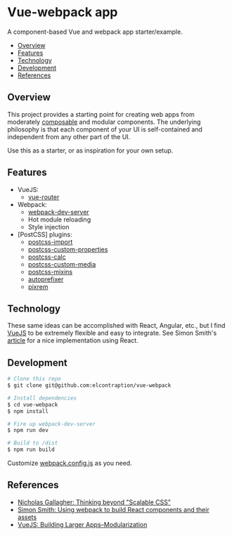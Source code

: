 # Vue-webpack app
A component-based Vue and webpack app starter/example.

- [Overview](#overview)
- [Features](#features)
- [Technology](#technology)
- [Development](#development)
- [References](#references)

## Overview
This project provides a starting point for creating web apps from moderately [composable](https://en.wikipedia.org/wiki/Composability) and modular components. The underlying philosophy is that each component of your UI is self-contained and independent from any other part of the UI.

Use this as a starter, or as inspiration for your own setup.

## Features
- VueJS:
    - [vue-router](https://github.com/vuejs/vue-router)
- Webpack:
    - [webpack-dev-server](https://webpack.github.io/docs/webpack-dev-server.html)
    - Hot module reloading
    - Style injection
- [PostCSS] plugins:
    - [postcss-import](https://github.com/postcss/postcss-import)
    - [postcss-custom-properties](https://github.com/postcss/postcss-custom-properties)
    - [postcss-calc](https://github.com/postcss/postcss-calc)
    - [postcss-custom-media](https://github.com/postcss/postcss-custom-media)
    - [postcss-mixins](https://github.com/postcss/postcss-mixins)
    - [autoprefixer](https://github.com/postcss/autoprefixer)
    - [pixrem](https://github.com/robwierzbowski/node-pixrem)

## Technology
These same ideas can be accomplished with React, Angular, etc., but I find [VueJS](http://vuejs.org/) to be extremely flexible and easy to integrate. See Simon Smith's [article](http://simonsmith.io/using-webpack-to-build-react-components-and-their-assets/) for a nice implementation using React.

## Development
```sh
# Clone this repo
$ git clone git@github.com:elcontraption/vue-webpack

# Install dependencies
$ cd vue-webpack
$ npm install

# Fire up webpack-dev-server
$ npm run dev

# Build to /dist
$ npm run build
``` 

Customize [webpack.config.js](webpack.config.js) as you need.

## References
- [Nicholas Gallagher: Thinking beyond "Scalable CSS"](https://www.youtube.com/watch?v=L8w3v9m6G04)
- [Simon Smith: Using webpack to build React components and their assets](http://simonsmith.io/using-webpack-to-build-react-components-and-their-assets/)
- [VueJS: Building Larger Apps–Modularization](http://vuejs.org/guide/application.html#Modularization)